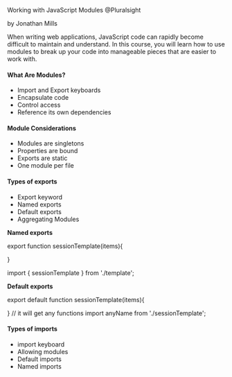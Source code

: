 Working with JavaScript Modules @Pluralsight

by Jonathan Mills

When writing web applications, JavaScript code can rapidly become difficult to maintain and understand. In this course, you will learn how to use modules to break up your code into manageable pieces that are easier to work with.

#### What Are Modules?

- Import and Export keyboards
- Encapsulate code
- Control access
- Reference its own dependencies

#### Module Considerations
- Modules are singletons
- Properties are bound
- Exports are static
- One module per file

#### Types of exports
- Export keyword
- Named exports
- Default exports
- Aggregating Modules

__Named exports__

export function sessionTemplate(items){

}

import { sessionTemplate } from './template';

__Default exports__

export default function sessionTemplate(items){

}
// it will get any functions
import anyName from './sessionTemplate';

#### Types of imports
- import keyboard
- Allowing modules
- Default imports
- Named imports
